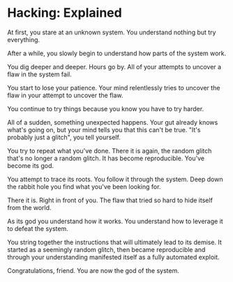 # Hacking: Explained

At first, you stare at an unknown system. You understand nothing but try everything.

After a while, you slowly begin to understand how parts of the system work.

You dig deeper and deeper. Hours go by. All of your attempts to uncover a flaw in the system fail.

You start to lose your patience. Your mind relentlessly tries to uncover the flaw in your attempt to uncover the flaw.

You continue to try things because you know you have to try harder.

All of a sudden, something unexpected happens. Your gut already knows what's going on, but your mind tells you that this can't be true. "It's probably just a glitch", you tell yourself.

You try to repeat what you've done. There it is again, the random glitch that's no longer a random glitch. It has become reproducible. You've become its god.

You attempt to trace its roots. You follow it through the system. Deep down the rabbit hole you find what you've been looking for.

There it is. Right in front of you. The flaw that tried so hard to hide itself from the world.

As its god you understand how it works. You understand how to leverage it to defeat the system.

You string together the instructions that will ultimately lead to its demise. It started as a seemingly random glitch, then became reproducible and through your understanding manifested itself as a fully automated exploit.

Congratulations, friend. You are now the god of the system.
